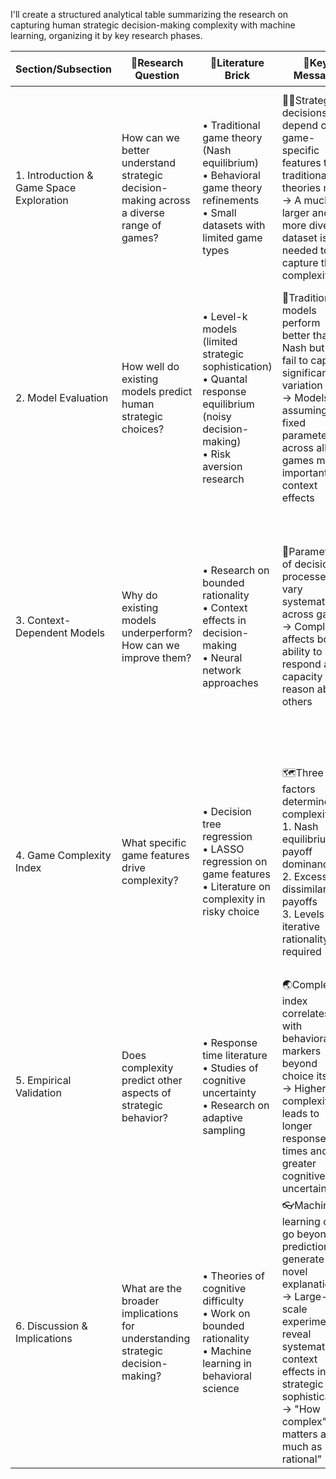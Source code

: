 I'll create a structured analytical table summarizing the research on capturing human strategic decision-making complexity with machine learning, organizing it by key research phases.

| Section/Subsection                       | 🔐Research Question                                                                     | 🧱Literature Brick                                                                                                                        | 🔑Key Message                                                                                                                                                                                                               | 📊Empirical Evidence                                                                                                                                                                            |
| ---------------------------------------- | --------------------------------------------------------------------------------------- | ----------------------------------------------------------------------------------------------------------------------------------------- | --------------------------------------------------------------------------------------------------------------------------------------------------------------------------------------------------------------------------- | ----------------------------------------------------------------------------------------------------------------------------------------------------------------------------------------------- |
| 1. Introduction & Game Space Exploration | How can we better understand strategic decision-making across a diverse range of games? | • Traditional game theory (Nash equilibrium)<br>• Behavioral game theory refinements<br>• Small datasets with limited game types          | 🧍‍♀️Strategic decisions depend on game-specific features that traditional theories miss<br>→ A much larger and more diverse dataset is needed to capture this complexity                                                   | • 2,416 procedurally generated 2×2 games (17× more than previous studies)<br>• 93,460 strategic decisions from 4,900 participants<br>• Fig 1: Visual embedding of the diverse game space        |
| 2. Model Evaluation                      | How well do existing models predict human strategic choices?                            | • Level-k models (limited strategic sophistication)<br>• Quantal response equilibrium (noisy decision-making)<br>• Risk aversion research | 🧠Traditional models perform better than Nash but still fail to capture significant variation<br>→ Models assuming fixed parameters across all games miss important context effects                                         | • Fig 2: Model completeness comparison showing context-invariant models achieve only 82% completeness<br>• Neural network achieves 100% completeness (benchmark)                                |
| 3. Context-Dependent Models              | Why do existing models underperform? How can we improve them?                           | • Research on bounded rationality<br>• Context effects in decision-making<br>• Neural network approaches                                  | 🧭Parameters of decision processes vary systematically across games<br>→ Complexity affects both ability to best respond and capacity to reason about others                                                                | • Fig 2: Neural models allowing context-dependent parameters achieve 96-97% completeness<br>• Context dependence in self-noisiness (ηself) has greater impact than noisy beliefs about others   |
| 4. Game Complexity Index                 | What specific game features drive complexity?                                           | • Decision tree regression<br>• LASSO regression on game features<br>• Literature on complexity in risky choice                           | 🗺️Three key factors determine complexity:<br>1. Nash equilibrium payoff dominance<br>2. Excess dissimilarity in payoffs<br>3. Levels of iterative rationality required                                                     | • Fig 3: More complex games show flatter psychometric functions (weaker relationship between EU differences and choices)<br>• Both main and follow-up experiments show consistent patterns      |
| 5. Empirical Validation                  | Does complexity predict other aspects of strategic behavior?                            | • Response time literature<br>• Studies of cognitive uncertainty<br>• Research on adaptive sampling                                       | 🌏Complexity index correlates with behavioral markers beyond choice itself:<br>→ Higher complexity leads to longer response times and greater cognitive uncertainty                                                         | • Fig 3: Game complexity correlates with response times (r=0.21)<br>• Follow-up experiment validates index through correlations with response times (r=0.23) and cognitive uncertainty (r=0.24) |
| 6. Discussion & Implications             | What are the broader implications for understanding strategic decision-making?          | • Theories of cognitive difficulty<br>• Work on bounded rationality<br>• Machine learning in behavioral science                           | 👓Machine learning can go beyond prediction to generate novel explanations:<br>→ Large-scale experiments reveal systematic context effects in strategic sophistication<br>→ "How complex" matters as much as "how rational" | • Large dataset and neural models isolate specific mechanisms<br>• Interpretable index generalizes to new games and behaviors<br>• Bridges computational and behavioral approaches              |